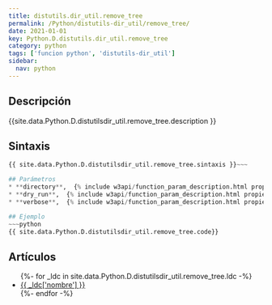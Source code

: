 ```yaml
---
title: distutils.dir_util.remove_tree
permalink: /Python/distutils-dir_util/remove_tree/
date: 2021-01-01
key: Python.D.distutils.dir_util.remove_tree
category: python
tags: ['funcion python', 'distutils-dir_util']
sidebar: 
  nav: python
---
```


## Descripción
{{site.data.Python.D.distutilsdir_util.remove_tree.description }}

## Sintaxis
~~~python
{{ site.data.Python.D.distutilsdir_util.remove_tree.sintaxis }}~~~

## Parámetros
* **directory**,  {% include w3api/function_param_description.html propiedad=site.data.Python.D.distutils.dir_util.remove_tree valor="directory" %}
* **dry_run**,  {% include w3api/function_param_description.html propiedad=site.data.Python.D.distutils.dir_util.remove_tree valor="dry_run" %}
* **verbose**,  {% include w3api/function_param_description.html propiedad=site.data.Python.D.distutils.dir_util.remove_tree valor="verbose" %}

## Ejemplo
~~~python
{{ site.data.Python.D.distutilsdir_util.remove_tree.code}}
~~~

## Artículos
<ul>
{%- for _ldc in site.data.Python.D.distutilsdir_util.remove_tree.ldc -%}
   <li>
       <a href="{{_ldc['url'] }}">{{ _ldc['nombre'] }}</a>
   </li>
{%- endfor -%}
</ul>
